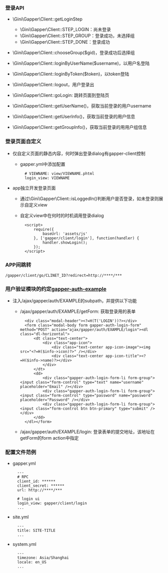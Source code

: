 ### 登录API
* \Gini\Gapper\Client::getLoginStep
    * \Gini\Gapper\Client::STEP\_LOGIN：尚未登录
    * \Gini\Gapper\Client::STEP\_GROUP：登录成功，未选择组
    * \Gini\Gapper\Client::STEP\_DONE：登录成功
* \Gini\Gapper\Client::chooseGroup($gid)，登录成功后选择组
* \Gini\Gapper\Client::loginByUserName($username)，以用户名登陆
* \Gini\Gapper\Client::loginByToken($token)，以token登陆

* \Gini\Gapper\Client::logout，用户登录出

* \Gini\Gapper\Client::goLogin: 跳转页面到登陆页

* \Gini\Gapper\Client::getUserName()，获取当前登录的用户username
* \Gini\Gapper\Client::getUserInfo()，获取当前登录的用户信息
* \Gini\Gapper\Client::getGroupInfo()，获取当前登录的用用户组信息

### 登录页面自定义
* 仅自定义页面的静态内容，何时弹出登录dialog有gapper-client控制
    * gapper.yml中添加配置
        
            # VIEWNAME: view/VIEWNAME.phtml
            login_view: VIEWNAME

* app独立开发登录页面
    * 通过\Gini\Gapper\Client::isLoggedIn()判断用户是否登录，如未登录则展示自定义view
    * 自定义view中在何时的时机调用登录dialog

            <script>
                require({
                    baseUrl: 'assets/js'
                }, ['gapper/client/login'], function(handler) {
                    handler.showLogin();
                });
            </script>

### APP间跳转
    
    /gapper/client/go/CLINET_ID?redirect=http://****/***

### 用户验证模块的约定[gapper-auth-example](https://github.com/pihizi/gini-gapper-auth-example)
* 注入/ajax/gapper/auth/EXAMPLE的subpath，并提供以下功能
    * /ajax/gapper/auth/EXAMPLE/getForm: 获取登录用的表单

            <div class="modal-header"><?=H(T('LOGIN'))?></div>
            <form class="modal-body form gapper-auth-login-form" method="POST" action="ajax/gapper/auth/EXAMPLE/login"><dl class="dl-horizontal">
                <dt class="text-center">
                    <div class="app-icon">
                        <div class="text-center app-icon-image"><img src="<?=H($info->icon)?>" /></div>
                        <div class="text-center app-icon-title"><?=H($info->name)?></div>
                    </div>
                </dt>
                <dd>
                    <div class="gapper-auth-login-form-li form-group"><input class="form-control" type="text" name="username" placeholder="Email" /></div>
                    <div class="gapper-auth-login-form-li form-group"><input class="form-control" type="password" name="password" placeholder="Password" /></div>
                    <div class="gapper-auth-login-form-li form-group"><input class="form-control btn btn-primary" type="submit" /></div>
                </dd>
            </dl></form>

    * /ajax/gapper/auth/EXAMPLE/login: 登录表单的提交地址，该地址在getForm的form action中指定

### 配置文件范例

* gapper.yml

        ---
        # RPC 
        client_id: ******
        client_secret: ******
        url: http://****/***

        # login ui
        login_view: gapper/client/login
        ...

* site.yml

        ---
        title: SITE-TITLE
        ...

* system.yml

        ---
        timezone: Asia/Shanghai
        locale: en_US
        ...
